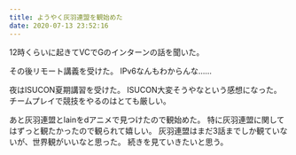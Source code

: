 ```yaml
---
title: ようやく灰羽連盟を観始めた
date: 2020-07-13 23:52:16
---
```


12時くらいに起きてVCでGのインターンの話を聞いた。

その後リモート講義を受けた。
IPv6なんもわからんな……

夜はISUCON夏期講習を受けた。
ISUCON大変そうやなという感想になった。
チームプレイで競技をやるのはとても厳しい。

あと灰羽連盟とlainをdアニメで見つけたので観始めた。
特に灰羽連盟に関してはずっと観たかったので観られて嬉しい。
灰羽連盟はまだ3話までしか観ていないが、世界観がいいなと思った。
続きを見ていきたいと思う。
